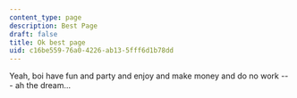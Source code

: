 ```yaml
---
content_type: page
description: Best Page
draft: false
title: Ok best page
uid: c16be559-76a0-4226-ab13-5fff6d1b78dd
---
```

Yeah, boi have fun and party and enjoy and make money and do no work --- ah the dream...